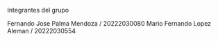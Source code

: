 Integrantes del grupo

Fernando Jose Palma Mendoza / 20222030080
Mario Fernando Lopez Aleman / 20222030554
